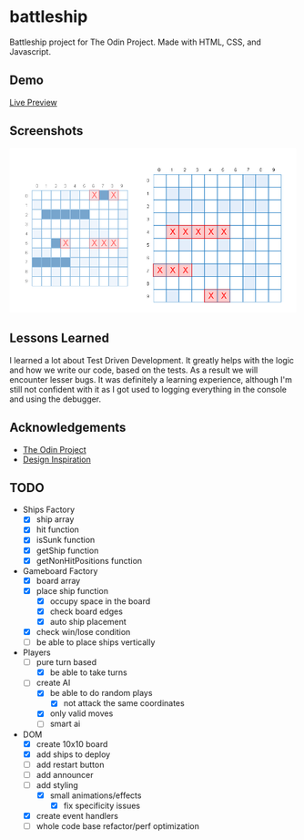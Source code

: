 # battleship

Battleship project for The Odin Project. Made with HTML, CSS, and Javascript.

## Demo

[Live Preview](https://nevz9.github.io/battleship/)

## Screenshots

![App Screenshot](preview.png)

## Lessons Learned

I learned a lot about Test Driven Development. It greatly helps with the logic and how we write our code, based on the tests. As a result we will encounter lesser bugs. It was definitely a learning experience, although I'm still not confident with it as I got used to logging everything in the console and using the debugger.

## Acknowledgements

- [The Odin Project](https://www.theodinproject.com/)
- [Design Inspiration](http://en.battleship-game.org/)

## TODO

- Ships Factory
  - [x] ship array
  - [x] hit function
  - [x] isSunk function
  - [x] getShip function
  - [x] getNonHitPositions function
- Gameboard Factory
  - [x] board array
  - [x] place ship function
    - [x] occupy space in the board
    - [x] check board edges
    - [x] auto ship placement
  - [x] check win/lose condition
  - [ ] be able to place ships vertically
- Players
  - [ ] pure turn based
    - [x] be able to take turns
  - [ ] create AI
    - [x] be able to do random plays
      - [x] not attack the same coordinates
    - [x] only valid moves
    - [ ] smart ai
- DOM
  - [x] create 10x10 board
  - [x] add ships to deploy
  - [ ] add restart button
  - [ ] add announcer
  - [ ] add styling
    - [x] small animations/effects
      - [x] fix specificity issues
  - [x] create event handlers
  - [ ] whole code base refactor/perf optimization
